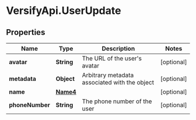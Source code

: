 # VersifyApi.UserUpdate

## Properties

Name | Type | Description | Notes
------------ | ------------- | ------------- | -------------
**avatar** | **String** | The URL of the user&#39;s avatar | [optional] 
**metadata** | **Object** | Arbitrary metadata associated with the object | [optional] 
**name** | [**Name4**](Name4.md) |  | [optional] 
**phoneNumber** | **String** | The phone number of the user | [optional] 


